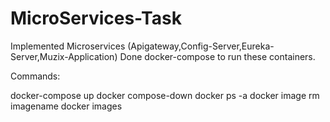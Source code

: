# MicroServices-Task

Implemented Microservices (Apigateway,Config-Server,Eureka-Server,Muzix-Application)
Done docker-compose to run these containers.

Commands:

docker-compose up
docker compose-down
docker ps -a
docker image rm imagename
docker images
